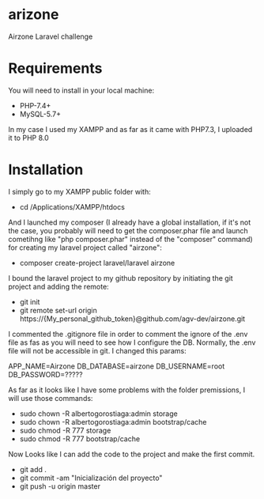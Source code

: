 # arizone
Airzone Laravel challenge

# Requirements

You will need to install in your local machine:

  - PHP-7.4+
  - MySQL-5.7+

In my case I used my XAMPP and as far as it came with PHP7.3, I uploaded it to PHP 8.0

# Installation

I simply go to my XAMPP public folder with:

  - cd /Applications/XAMPP/htdocs

And I launched my composer (I already have a global installation, if it's not the case, you probably will need to get the composer.phar file and launch cometihng like "php composer.phar" instead of the "composer" command) for creating my laravel project called "airzone":

  - composer create-project laravel/laravel airzone

I bound the laravel project to my github repository by initiating the git project and adding the remote:

  - git init
  -  git remote set-url origin https://{My_personal_github_token}@github.com/agv-dev/airzone.git 

I commented the .gitignore file in order to comment the ignore of the .env file as fas as you will need to see how I configure the DB. Normally, the .env file will not be accessible in git. I changed this params:

  APP_NAME=Airzone
  DB_DATABASE=airzone
  DB_USERNAME=root
  DB_PASSWORD=?????

As far as it looks like I have some problems with the folder premissions, I will use those commands:

  - sudo chown -R albertogorostiaga:admin storage
  - sudo chown -R albertogorostiaga:admin bootstrap/cache
  - sudo chmod -R 777 storage
  - sudo chmod -R 777 bootstrap/cache

Now Looks like I can add the code to the project and make the first commit.

  - git add .
  - git commit -am "Inicialización del proyecto"
  - git push -u origin master